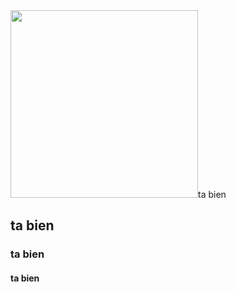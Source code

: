<div class="header" alinng="center">
<img src="https://media0.giphy.com/media/WUDGo9jYZzVt3DExhi/giphy.gif?cid=ecf05e478vu5lz3ia5t4ji7zpvevqpp2sv0ib0kohu5yjeqm&ep=v1_gifs_search&rid=giphy.gif&ct=g" width="300"

  <h1>ta bien</h1>
<h2>ta bien</h2>
<h3>ta bien</h3>
<h4>ta bien</h4>

